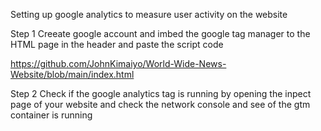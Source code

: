 Setting  up google analytics to measure user activity on the website

Step 1 Creeate google account and imbed the google tag manager to the HTML  page in the header and paste the script code


https://github.com/JohnKimaiyo/World-Wide-News-Website/blob/main/index.html

Step 2 Check if the google analytics tag is running by opening the  inpect page of your website and check the network console and see of the gtm container is running



